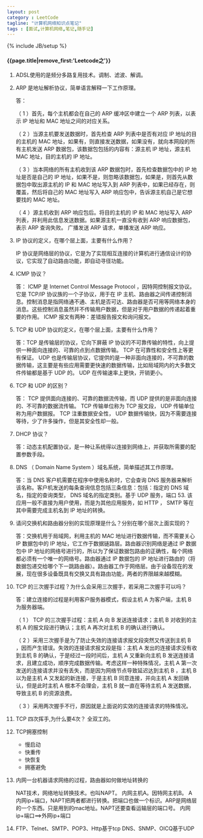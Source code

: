 ```yaml
---
layout: post
category : LeetCode
tagline: "计算机网络知识点笔记"
tags : [面试,计算机网络,笔记,随手记]
---
```

{% include JB/setup %}

<h4>{{page.title|remove_first:'Leetcode之'}}</h4>

1. ADSL使用的是频分多路复用技术。调制、滤波、解调。

2. ARP 是地址解析协议，简单语言解释一下工作原理。

	答：

	（ 1 ）首先，每个主机都会在自己的 ARP 缓冲区中建立一个 ARP 列表，以表示 IP 地址和 MAC 地址之间的对应关系。

	（ 2 ）当源主机要发送数据时，首先检查 ARP 列表中是否有对应 IP 地址的目的主机的 MAC 地址，如果有，则直接发送数据，如果没有，就向本网段的所有主机发送 ARP 数据包，该数据包包括的内容有：源主机 IP 地址，源主机 MAC 地址，目的主机的 IP 地址。

	（ 3 ）当本网络的所有主机收到该 ARP 数据包时，首先检查数据包中的 IP 地址是否是自己的 IP 地址，如果不是，则忽略该数据包，如果是，则首先从数据包中取出源主机的 IP 和 MAC 地址写入到 ARP 列表中，如果已经存在，则覆盖，然后将自己的 MAC 地址写入 ARP 响应包中，告诉源主机自己是它想要找的 MAC 地址。

	（ 4 ）源主机收到 ARP 响应包后。将目的主机的 IP 和 MAC 地址写入 ARP 列表，并利用此信息发送数据。如果源主机一直没有收到 ARP 响应数据包，表示 ARP 查询失败。
	广播发送 ARP 请求，单播发送 ARP 响应。  

3. IP 协议的定义，在哪个层上面，主要有什么作用？ 
	
	 IP 协议是网络层的协议，它是为了实现相互连接的计算机进行通信设计的协议，它实现了自动路由功能，即自动寻径功能。 

4. ICMP 协议？

	答： ICMP 是 Internet Control Message Protocol ，因特网控制报文协议。它是 TCP/IP 协议族的一个子协议，用于在 IP 主机、路由器之间传递控制消息。控制消息是指网络通不通、主机是否可达、路由器是否可用等网络本身的消息。这些控制消息虽然并不传输用户数据，但是对于用户数据的传递起着重要的作用。 ICMP 报文有两种：差错报告报文和询问报文。 

5. TCP 和 UDP 协议的定义，在哪个层上面，主要有什么作用？ 

	答：TCP 是传输层的协议，它向下屏蔽 IP 协议的不可靠传输的特性，向上提供一种面向连接的、可靠的点到点数据传输。 TCP 在可靠性和安全性上等更有保证。 UDP 也是传输层协议，它提供的是一种非面向连接的，不可靠的数据传输，这主要是有些应用需要更快速的数据传输，比如局域网内的大多数文件传输都是基于 UDP 的。 UDP 在传输速率上更快，开销更小。

8. TCP 和 UDP 的区别？

	答： TCP 提供面向连接的、可靠的数据流传输，而 UDP 提供的是非面向连接的、不可靠的数据流传输。 TCP 传输单位称为 TCP 报文段， UDP 传输单位称为用户数据报。 TCP 注重数据安全性， UDP 数据传输快，因为不需要连接等待，少了许多操作，但是其安全性却一般。 

6.  DHCP 协议？

	答：动态主机配置协议，是一种让系统得以连接到网络上，并获取所需要的配置参数手段。

7. DNS （ Domain Name System ）域名系统，简单描述其工作原理。

	答：当 DNS 客户机需要在程序中使用名称时，它会查询 DNS 服务器来解析该名称。客户机发送的每条查询信息包括三条信息：包括：指定的 DNS 域名，指定的查询类型， DNS 域名的指定类别。基于 UDP 服务，端口 53. 该应用一般不直接为用户使用，而是为其他应用服务，如 HTTP ， SMTP 等在其中需要完成主机名到 IP 地址的转换。

8. 请问交换机和路由器分别的实现原理是什么？分别在哪个层次上面实现的？

	答：交换机用于局域网，利用主机的 MAC 地址进行数据传输，而不需要关心 IP 数据包中的 IP 地址，它工作于数据链路层。路由器识别网络是通过 IP 数据包中 IP 地址的网络号进行的，所以为了保证数据包路由的正确性，每个网络都必须有一个唯一的网络号。路由器通过 IP 数据包的 IP 地址进行路由的（将数据包递交给哪个下一跳路由器）。路由器工作于网络层。由于设备现在的发展，现在很多设备既具有交换又具有路由功能，两者的界限越来越模糊。 

9. TCP 的三次握手过程？为什么会采用三次握手，若采用二次握手可以吗？

	答：建立连接的过程是利用客户服务器模式，假设主机 A 为客户端，主机 B 为服务器端。

	（ 1 ） TCP 的三次握手过程：主机 A 向 B 发送连接请求；主机 B 对收到的主机 A 的报文段进行确认；主机 A 再次对主机 B 的确认进行确认。

	（ 2 ）采用三次握手是为了防止失效的连接请求报文段突然又传送到主机 B ，因而产生错误。失效的连接请求报文段是指：主机 A 发出的连接请求没有收到主机 B 的确认，于是经过一段时间后，主机 A 又重新向主机 B 发送连接请求，且建立成功，顺序完成数据传输。考虑这样一种特殊情况，主机 A 第一次发送的连接请求并没有丢失，而是因为网络节点导致延迟达到主机 B ，主机 B 以为是主机 A 又发起的新连接，于是主机 B 同意连接，并向主机 A 发回确认，但是此时主机 A 根本不会理会，主机 B 就一直在等待主机 A 发送数据，导致主机 B 的资源浪费。

	（ 3 ）采用两次握手不行，原因就是上面说的实效的连接请求的特殊情况。 

10. TCP 四次挥手,为什么要4次？
	全双工的。

11. TCP拥塞控制
	* 慢启动
	* 快重传
	* 快恢复
	* 拥塞避免 

12. 内网一台机器请求网络的过程，路由器如何做地址转换的

	NAT技术，网络地址转换技术。也叫NAPT。
	内网主机A。因特网主机B。
	A内网ip+端口，NAPT把两者都进行转换。把端口也做一个标识。ARP是网络层的一个东西。只是用到的mac地址。NAPT还要查看运输层的端口号。
    内网ip+端口==>外网ip+端口

13. FTP、Telnet、SMTP、POP3、Http基于tcp
    DNS、SNMP、OICQ基于UDP
